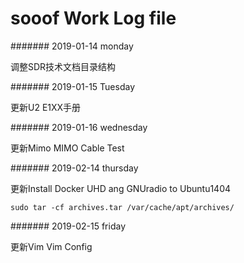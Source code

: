 # sooof Work Log file


####### 2019-01-14 monday

调整SDR技术文档目录结构

####### 2019-01-15 Tuesday

更新U2 E1XX手册

####### 2019-01-16 wednesday

更新Mimo MIMO Cable Test

####### 2019-02-14 thursday

更新Install Docker UHD ang GNUradio to Ubuntu1404

```
sudo tar -cf archives.tar /var/cache/apt/archives/
```

####### 2019-02-15 friday

更新Vim Vim Config
